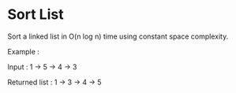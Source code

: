 # Sort List

Sort a linked list in O(n log n) time using constant space complexity.

Example :

Input : 1 -> 5 -> 4 -> 3

Returned list : 1 -> 3 -> 4 -> 5